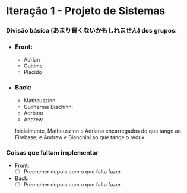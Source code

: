 # Iteração 1 - Projeto de Sistemas

### Divisão básica (あまり賢くないかもしれません) dos grupos:

+ ### Front:
    + Adrian
    + Guitime
    + Plácido
+ ### Back:
    + Matheuszinn
    + Guilherme Biachinni
    + Adriano
    + Andrew


    Inicialmente, Matheuszinn e Adriano encarregados do que tange ao Firebase, e Andrew e Bianchini ao que tange o redux. 

### Coisas que faltam implementar
    
+ Front:
    - [ ] Preencher depois com o que falta fazer
+ Back:
    - [ ]  Preencher depois com o que falta fazer
